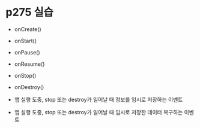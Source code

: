 # p275 실습

- onCreate()

- onStart()

- onPause()

- onResume()

- onStop()

- onDestroy()

- 앱 실행 도중, stop 또는 destroy가 일어날 때 정보를 임시로 저장하는 이벤트
- 앱 실행 도중, stop 또는 destroy가 일어날 때 임시로 저장한 데이터 복구하는 이벤트